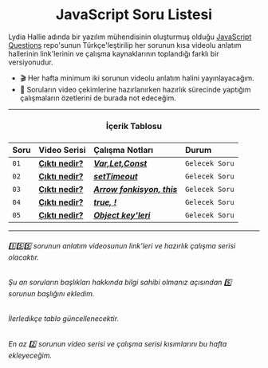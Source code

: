 <h1 align="center">JavaScript Soru Listesi</h1>
<p>
Lydia Hallie adında bir yazılım mühendisinin oluşturmuş olduğu <a href="https://github.com/lydiahallie/javascript-questions">JavaScript Questions</a> repo'sunun Türkçe'leştirilip her sorunun kısa videolu anlatım hallerinin link'lerinin ve çalışma kaynaklarının toplandığı farklı bir versiyonudur.
</p>

- :clapper: Her hafta minimum iki sorunun videolu anlatım halini yayınlayacağım.
- :pencil: Soruların video çekimlerine hazırlanırken hazırlık sürecinde yaptığım çalışmaların özetlerini de burada not edeceğim.

<hr/>

<h3 align="center"> İçerik Tablosu <h3>

| Soru | Video Serisi                | Çalışma Notları                | Durum     
| :-------- | :------------------------- | :------------------------- | :------- 
| `01` |  **[Çıktı nedir?]()** | ***[Var,Let,Const]()*** | `Gelecek Soru` 
| `02` | **[Çıktı nedir?]()** | ***[setTimeout]()*** | `Gelecek Soru`
| `03` |  **[Çıktı nedir?]()** | ***[Arrow fonkisyon, this]()*** | `Gelecek Soru`
| `04` | **[Çıktı nedir?]()** | ***[true, !]()*** | `Gelecek Soru`
| `05` |  **[Çıktı nedir?]()** | ***[Object key'leri]()*** | `Gelecek Soru`

<hr/>

###### :one::five::five: sorunun anlatım videosunun link'leri ve hazırlık çalışma serisi olacaktır. 
###### Şu an soruların başlıkları hakkında bilgi sahibi olmanız açısından :five: sorunun başlığını ekledim. 
###### İlerledikçe tablo güncellenecektir.
###### En az :two: sorunun video serisi ve çalışma serisi kısımlarını bu hafta ekleyeceğim. 